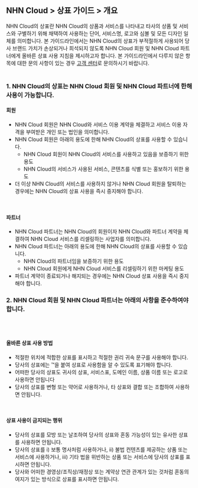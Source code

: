 ## NHN Cloud > 상표 가이드 > 개요

NHN Cloud의 상표란 NHN Cloud의 상품과 서비스를 나타내고 타사의 상품 및 서비스와 구별하기 위해 채택하여 사용하는 단어, 서비스명, 로고와 심볼 및 모든 디자인 일체를 의미합니다.
본 가이드라인에서는 NHN Cloud의 상표가 부적절하게 사용되어 당사 브랜드 가치가 손상되거나 희석되지 않도록 NHN Cloud 회원 및 NHN Cloud 파트너에게 올바른 상표 사용 지침을 제시하고자 합니다. 
본 가이드라인에서 다루지 않은 항목에 대한 문의 사항이 있는 경우 [고객 센터](https://www.toast.com/kr/support/inquiry)로 문의하시기 바랍니다.
<br>
<br>

### 1. NHN Cloud의 상표는 NHN Cloud 회원 및 NHN Cloud 파트너에 한해 사용이 가능합니다.

#### 회원

- NHN Cloud 회원은 NHN Cloud와 서비스 이용 계약을 체결하고 서비스 이용 자격을 부여받은 개인 또는 법인을 의미합니다.
- NHN Cloud 회원은 아래의 용도에 한해 NHN Cloud의 상표를 사용할 수 있습니다.
    - NHN Cloud 회원이 NHN Cloud의 서비스를 사용하고 있음을 보증하기 위한 용도
    - NHN Cloud의 서비스가 사용된 서비스, 콘텐츠를 식별 또는 홍보하기 위한 용도
- 더 이상 NHN Cloud의 서비스를 사용하지 않거나 NHN Cloud 회원을 탈퇴하는 경우에는 NHN Cloud의 상표 사용을 즉시 중지해야 합니다.
<br>

#### 파트너

- NHN Cloud 파트너는 NHN Cloud의 회원이자 NHN Cloud와 파트너 계약을 체결하여 NHN Cloud 서비스를 리셀링하는 사업자를 의미합니다.
- NHN Cloud 파트너는 아래의 용도에 한해 NHN Cloud의 상표를 사용할 수 있습니다.
    - NHN Cloud의 파트너임을 보증하기 위한 용도
    - NHN Cloud 회원에게 NHN Cloud 서비스를 리셀링하기 위한 마케팅 용도
- 파트너 계약이 종료되거나 해지되는 경우에는 NHN Cloud 상표 사용을 즉시 중지해야 합니다.


### 2. NHN Cloud 회원 및 NHN Cloud 파트너는 아래의 사항을 준수하여야 합니다.
<br>
<br>

#### 올바른 상표 사용 방법

- 적절한 위치에 적합한 상표를 표시하고 적절한 권리 귀속 문구를 사용해야 합니다.
- 당사의 상표에는 ™을 붙여 상표로 사용함을 알 수 있도록 표기해야 합니다.
- 어떠한 당사의 상표도 귀사의 상표, 서비스표, 도메인 이름, 상품 이름 또는 로고로 사용하면 안됩니다
- 당사의 상표를 변형 또는 약어로 사용하거나, 타 상표와 결합 또는 조합하여 사용하면 안됩니다.
<br>

#### 상표 사용이 금지되는 행위
- 당사의 상표를 모방 또는 날조하여 당사의 상표와 혼동 가능성이 있는 유사한 상표를 사용하면 안됩니다.
- 당사의 상표를 i) 보통 명사처럼 사용하거나, ii) 불법 컨텐츠를 제공하는 상품 또는 서비스에 사용하거나, iii) 기타 법을 위반하는 상품 또는 서비스에 당사의 상표를 표시하면 안됩니다.
- 당사와 어떠한 경영상/조직상/재정상 또는 계약상 연관 관계가 있는 것처럼 혼동의 여지가 있는 방식으로 상표를 표시하면 안됩니다.
